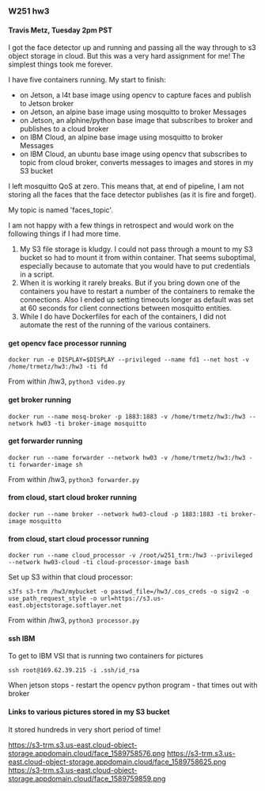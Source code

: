 ### W251 hw3
#### Travis Metz, Tuesday 2pm PST

I got the face detector up and running and passing all the way through to s3 object storage in cloud.  But this was a very hard assignment for me!  The simplest things took me forever.

I have five containers running.  My start to finish:
- on Jetson, a l4t base image using opencv to capture faces and publish to Jetson broker
- on Jetson, an alpine base image using mosquitto to broker Messages
- on Jetson, an alphine/python base image that subscribes to broker and publishes to a cloud broker
- on IBM Cloud, an alpine base image using mosquitto to broker Messages
- on IBM Cloud, an ubuntu base image using opencv that subscribes to topic from cloud broker, converts messages to images and stores in my S3 bucket

I left mosquitto QoS at zero.  This means that, at end of pipeline, I am not storing all the faces that the face detector publishes (as it is fire and forget).

My topic is named 'faces_topic'.

I am not happy with a few things in retrospect and would work on the following things if I had more time.
1.  My S3 file storage is kludgy.  I could not pass through a mount to my S3 bucket so had to mount it from within container.  That seems suboptimal, especially because to automate that you would have to put credentials in a script.
2.  When it is working it rarely breaks.  But if you bring down one of the containers you have to restart a number of the containers to remake the connections.  Also I ended up setting timeouts longer as default was set at 60 seconds for client connections between mosquitto entities.
3.  While I do have Dockerfiles for each of the containers, I did not automate the rest of the running of the various containers.


#### get opencv face processor running

```docker run -e DISPLAY=$DISPLAY --privileged --name fd1 --net host -v /home/trmetz/hw3:/hw3 -ti fd```

From within /hw3, ```python3 video.py```

#### get broker running

```docker run --name mosq-broker -p 1883:1883 -v /home/trmetz/hw3:/hw3 --network hw03 -ti broker-image mosquitto```

#### get forwarder running

```docker run --name forwarder --network hw03 -v /home/trmetz/hw3:/hw3 -ti forwarder-image sh```

From within /hw3, ```python3 forwarder.py```

#### from cloud, start cloud broker running

```docker run --name broker --network hw03-cloud -p 1883:1883 -ti broker-image mosquitto```

#### from cloud, start cloud processor running

```docker run --name cloud_processor -v /root/w251_trm:/hw3 --privileged --network hw03-cloud -ti cloud-processor-image bash```

Set up S3 within that cloud processor:

```s3fs s3-trm /hw3/mybucket -o passwd_file=/hw3/.cos_creds -o sigv2 -o use_path_request_style -o url=https://s3.us-east.objectstorage.softlayer.net```

From within /hw3, ```python3 processor.py```


#### ssh IBM

To get to IBM VSI that is running two containers for pictures

```ssh root@169.62.39.215 -i .ssh/id_rsa```

When jetson  stops - restart the opencv python program - that times out with broker

#### Links to various pictures stored in my S3 bucket
It stored hundreds in very short period of time!

https://s3-trm.s3.us-east.cloud-object-storage.appdomain.cloud/face_1589758576.png
https://s3-trm.s3.us-east.cloud-object-storage.appdomain.cloud/face_1589758625.png
https://s3-trm.s3.us-east.cloud-object-storage.appdomain.cloud/face_1589759859.png
